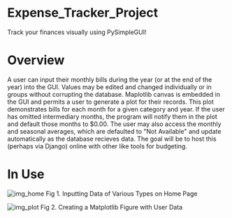 # Expense_Tracker_Project
Track your finances visually using PySimpleGUI!

# Overview
A user can input their monthly bills during the year (or at the end of the year) into the GUI. Values may be edited 
and changed individually or in groups without corrupting the database. Maplotlib canvas is embedded in the GUI and
permits a user to generate a plot for their records. This plot demonstrates bills for each month for a given category 
and year. If the user has omitted intermediary months, the program will notify them in the plot and default those
months to $0.00. The user may also access the monthly and seasonal averages, which are defaulted to "Not Available"
and update automatically as the database recieves data. The goal will be to host this (perhaps via Django) online 
with other like tools for budgeting.

# In Use
![img_home](https://user-images.githubusercontent.com/66393007/89121566-c08d4500-d474-11ea-9c38-df79fb5e3789.JPG)
Fig 1. Inputting Data of Various Types on Home Page

![img_plot](https://user-images.githubusercontent.com/66393007/89131979-af205900-d4c5-11ea-8f17-726583b9d863.JPG)
Fig 2. Creating a Matplotlib Figure with User Data



